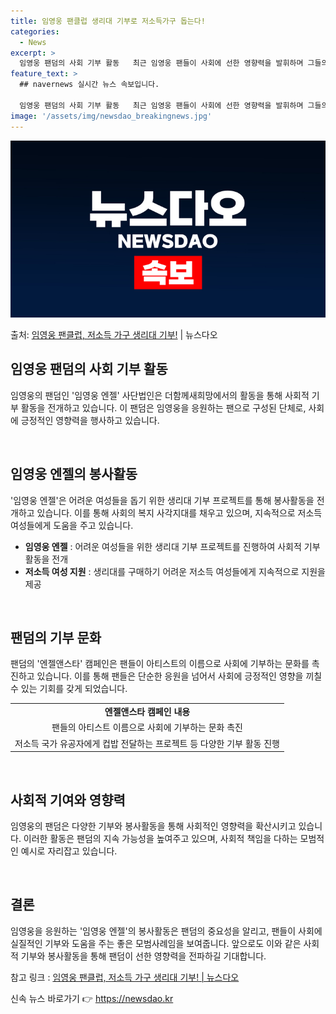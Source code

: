 ```yaml
---
title: 임영웅 팬클럽 생리대 기부로 저소득가구 돕는다!
categories:
  - News
excerpt: >
  임영웅 팬덤의 사회 기부 활동   최근 임영웅 팬들이 사회에 선한 영향력을 발휘하며 그들의 아름다운 팬덤 문…
feature_text: >
  ## navernews 실시간 뉴스 속보입니다.

  임영웅 팬덤의 사회 기부 활동   최근 임영웅 팬들이 사회에 선한 영향력을 발휘하며 그들의 아름다운 팬덤 문…
image: '/assets/img/newsdao_breakingnews.jpg'
---
```


![뉴스다오 속보](/assets/img/newsdao_breakingnews.jpg)

<p>출처: <a href="https://newsdao.kr/4490" rel="dofollow">임영웅 팬클럽, 저소득 가구 생리대 기부!</a> | 뉴스다오</p>

<h2 data-ke-size="size26">임영웅 팬덤의 사회 기부 활동</h2>
임영웅의 팬덤인 '임영웅 엔젤' 사단법인은 더함께새희망에서의 활동을 통해 사회적 기부 활동을 전개하고 있습니다. 이 팬덤은 임영웅을 응원하는 팬으로 구성된 단체로, 사회에 긍정적인 영향력을 행사하고 있습니다.

<p data-ke-size="size16">&nbsp;</p>

<h2 data-ke-size="size24">임영웅 엔젤의 봉사활동</h2>
'임영웅 엔젤'은 어려운 여성들을 돕기 위한 생리대 기부 프로젝트를 통해 봉사활동을 전개하고 있습니다. 이를 통해 사회의 복지 사각지대를 채우고 있으며, 지속적으로 저소득 여성들에게 도움을 주고 있습니다.

<ul>
  <li><b>임영웅 엔젤</b> : 어려운 여성들을 위한 생리대 기부 프로젝트를 진행하여 사회적 기부 활동을 전개</li>
  <li><b>저소득 여성 지원</b> : 생리대를 구매하기 어려운 저소득 여성들에게 지속적으로 지원을 제공</li>
</ul>

<p data-ke-size="size16">&nbsp;</p>

<h2 data-ke-size="size24">팬덤의 기부 문화</h2>
팬덤의 '엔젤앤스타' 캠페인은 팬들이 아티스트의 이름으로 사회에 기부하는 문화를 촉진하고 있습니다. 이를 통해 팬들은 단순한 응원을 넘어서 사회에 긍정적인 영향을 끼칠 수 있는 기회를 갖게 되었습니다.

<table>
  <tr>
    <td style="text-align: center; height: 17px;"><b>엔젤앤스타 캠페인 내용</b></td>
  </tr>
  <tr>
    <td style="text-align: center; height: 17px;">팬들의 아티스트 이름으로 사회에 기부하는 문화 촉진</td>
  </tr>
  <tr>
    <td style="text-align: center; height: 17px;">저소득 국가 유공자에게 컵밥 전달하는 프로젝트 등 다양한 기부 활동 진행</td>
  </tr>
</table>

<p data-ke-size="size16">&nbsp;</p>

<h2 data-ke-size="size24">사회적 기여와 영향력</h2>
임영웅의 팬덤은 다양한 기부와 봉사활동을 통해 사회적인 영향력을 확산시키고 있습니다. 이러한 활동은 팬덤의 지속 가능성을 높여주고 있으며, 사회적 책임을 다하는 모범적인 예시로 자리잡고 있습니다.

<p data-ke-size="size16">&nbsp;</p>

<h2 data-ke-size="size24">결론</h2>
임영웅을 응원하는 '임영웅 엔젤'의 봉사활동은 팬덤의 중요성을 알리고, 팬들이 사회에 실질적인 기부와 도움을 주는 좋은 모범사례임을 보여줍니다. 앞으로도 이와 같은 사회적 기부와 봉사활동을 통해 팬덤이 선한 영향력을 전파하길 기대합니다.

참고 링크 : [임영웅 팬클럽, 저소득 가구 생리대 기부! | 뉴스다오](https://newsdao.kr/4490) 

신속 뉴스 바로가기 👉 <a href="https://newsdao.kr" rel="dofollow">https://newsdao.kr</a>


